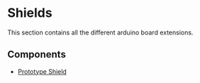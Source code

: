 # Shields
This section contains all the different arduino board extensions.

## Components

* [Prototype Shield](./Prototype%20Shield)
